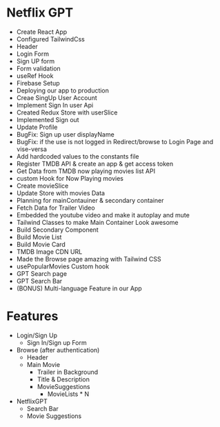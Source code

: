 # Netflix GPT

- Create React App
- Configured TailwindCss
- Header
- Login Form
- Sign UP form
- Form validation
- useRef Hook
- Firebase Setup
- Deploying our app to production
- Creae SingUp User Account
- Implement Sign In user Api
- Created Redux Store with userSlice
- Implemented Sign out
- Update Profile
- BugFix: Sign up user displayName
- BugFix: if the use is not logged in Redirect/browse to Login Page and vise-versa
- Add hardcoded values to the constants file
- Register TMDB API & create an app & get access token
- Get Data from TMDB now playing movies list API
- custom Hook for Now Playing movies
- Create movieSlice
- Update Store with movies Data
- Planning for mainContauiner & secondary container
- Fetch Data for Trailer Video
- Embedded the youtube video and make it autoplay and mute
- Tailwind Classes to make Main Container Look awesome
- Build Secondary Component
- Build Movie List
- Build Movie Card
- TMDB Image CDN URL
- Made the Browse page amazing with Tailwind CSS
- usePopularMovies Custom hook
- GPT Search page
- GPT Search Bar
- (BONUS) Multi-language Feature in our App

# Features

- Login/Sign Up
  - Sign In/Sign up Form
- Browse (after authentication)
  - Header
  - Main Movie
    - Trailer in Background
    - Title & Description
    - MovieSuggestions
      - MovieLists \* N
- NetflixGPT
  - Search Bar
  - Movie Suggestions
